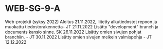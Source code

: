 # WEB-SG-9-A
Web-projekti (syksy 2022)
Aloitus 21.11.2022, liitetty alkutiedostot repoon  ja muokattu tiedostorakennetta- JT 21.11.2022
Lisätty "development" branch ja documents kansio sinne. SK 26.11.2022
Lisätty omien sivujen pohjat branchiin. - JT 30.11.2022
Lisätty omien sivujen melkein valmispohja - JT 12.12.2022
